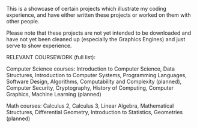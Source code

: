 This is a showcase of certain projects which illustrate my coding experience, and have either written these projects or worked on them with other people.

Please note that these projects are not yet intended to be downloaded and have not yet been cleaned up (especially the Graphics Engines) and just serve to show experience.

RELEVANT COURSEWORK (full list):

  Computer Science courses: Introduction to Computer Science, Data Structures, Introduction to Computer Systems, Programming Languages,
                            Software Design, Algorithms, Computability and Complexity (planned), Computer Security, Cryptography,
                            History of Computing, Computer Graphics, Machine Learning (planned)
  
  Math courses: Calculus 2, Calculus 3, Linear Algebra, Mathematical Structures, Differential Geometry, Introduction to Statistics,                       Geometries (planned)
